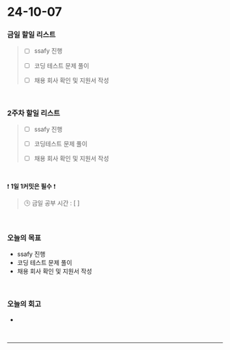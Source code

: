 # 24-10-07
### 금일 할일 리스트
> - [ ] ssafy 진행
>
> - [ ] 코딩 테스트 문제 풀이
>
> - [ ] 채용 회사 확인 및 지원서 작성

<br/>

### 2주차 할일 리스트
> - [ ] ssafy 진행
>
> - [ ] 코딩테스트 문제 풀이
>
> - [ ] 채용 회사 확인 및 지원서 작성

<br/>

❗ **1일 1커밋은 필수** ❗
> 🕒 금일 공부 시간 : [  ]

<br/>

### 오늘의 목표
- ssafy 진행
- 코딩 테스트 문제 풀이
- 채용 회사 확인 및 지원서 작성

<br>

### 오늘의 회고
- 

<br/>

---
